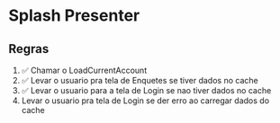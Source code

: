# Splash Presenter

## Regras

1. ✅ Chamar o LoadCurrentAccount 
2. ✅ Levar o usuario pra tela de Enquetes se tiver dados no cache
3. ✅ Levar o usuario para a tela de Login se nao tiver dados no cache
4. Levar o usuario pra tela de Login se der erro ao carregar dados do cache